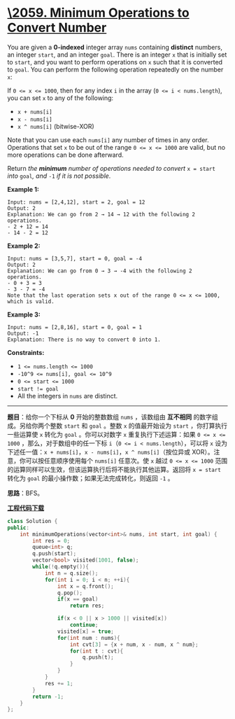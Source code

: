 # [\2059. Minimum Operations to Convert Number](https://leetcode.com/problems/minimum-operations-to-convert-number/)

You are given a **0-indexed** integer array `nums` containing **distinct** numbers, an integer `start`, and an integer `goal`. There is an integer `x` that is initially set to `start`, and you want to perform operations on `x` such that it is converted to `goal`. You can perform the following operation repeatedly on the number `x`:

If `0 <= x <= 1000`, then for any index `i` in the array (`0 <= i < nums.length`), you can set `x` to any of the following:

- `x + nums[i]`
- `x - nums[i]`
- `x ^ nums[i]` (bitwise-XOR)

Note that you can use each `nums[i]` any number of times in any order. Operations that set `x` to be out of the range `0 <= x <= 1000` are valid, but no more operations can be done afterward.

Return *the **minimum** number of operations needed to convert* `x = start` *into* `goal`*, and* `-1` *if it is not possible*.

**Example 1:**

```
Input: nums = [2,4,12], start = 2, goal = 12
Output: 2
Explanation: We can go from 2 → 14 → 12 with the following 2 operations.
- 2 + 12 = 14
- 14 - 2 = 12
```

**Example 2:**

```
Input: nums = [3,5,7], start = 0, goal = -4
Output: 2
Explanation: We can go from 0 → 3 → -4 with the following 2 operations.
- 0 + 3 = 3
- 3 - 7 = -4
Note that the last operation sets x out of the range 0 <= x <= 1000, which is valid.
```

**Example 3:**

```
Input: nums = [2,8,16], start = 0, goal = 1
Output: -1
Explanation: There is no way to convert 0 into 1.
```

**Constraints:**

- `1 <= nums.length <= 1000`
- `-10^9 <= nums[i], goal <= 10^9`
- `0 <= start <= 1000`
- `start != goal`
- All the integers in `nums` are distinct.

-----

**题目**：给你一个下标从 **0** 开始的整数数组 `nums` ，该数组由 **互不相同** 的数字组成。另给你两个整数 `start` 和 `goal` 。整数 `x` 的值最开始设为 `start` ，你打算执行一些运算使 `x` 转化为 `goal` 。你可以对数字 `x` 重复执行下述运算：如果 `0 <= x <= 1000` ，那么，对于数组中的任一下标 `i`（`0 <= i < nums.length`），可以将 `x` 设为下述任一值：`x + nums[i]`，`x - nums[i]`，`x ^ nums[i]`（按位异或 XOR）。注意，你可以按任意顺序使用每个 `nums[i]` 任意次。使 `x` 越过 `0 <= x <= 1000` 范围的运算同样可以生效，但该运算执行后将不能执行其他运算。返回将 `x = start` 转化为 `goal` 的最小操作数；如果无法完成转化，则返回 `-1` 。

**思路**：BFS。

[**工程代码下载**](https://github.com/shenkh/leetcode)

```cpp
class Solution {
public:
    int minimumOperations(vector<int>& nums, int start, int goal) {
        int res = 0;
        queue<int> q;
        q.push(start);
        vector<bool> visited(1001, false);
        while(!q.empty()){
            int n = q.size();
            for(int i = 0; i < n; ++i){
                int x = q.front();
                q.pop();
                if(x == goal)
                    return res;

                if(x < 0 || x > 1000 || visited[x])
                    continue;
                visited[x] = true;
                for(int num : nums){
                    int cvt[3] = {x + num, x - num, x ^ num};
                    for(int t : cvt){
                        q.push(t);
                    }
                }
            }
            res += 1;
        }
        return -1;
    }
};
```

